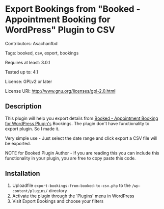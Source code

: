 # Export Bookings from "Booked - Appointment Booking for WordPress" Plugin to CSV

Contributors: Asachanfbd

Tags: booked, csv, export, bookings

Requires at least: 3.0.1

Tested up to: 4.1

License: GPLv2 or later

License URI: http://www.gnu.org/licenses/gpl-2.0.html

## Description
This plugin will help you export details from [Booked - Appointment Booking for WordPress Plugin's](https://codecanyon.net/item/booked-appointments-appointment-booking-for-wordpress/9466968) Bookings. The plugin don't have functionality to export plugin. So I made it.

Very simple use - Just select the date range and click export a CSV file will be exported. 

NOTE for Booked Plugin Author - If you are reading this you can include this functionality in your plugin, you are free to copy paste this code.

## Installation
1. Uploadfile `export-bookings-from-booked-to-csv.php` to the `/wp-content/plugins/` directory
2. Activate the plugin through the \'Plugins\' menu in WordPress
3. Visit Export Bookings and choose your filters
